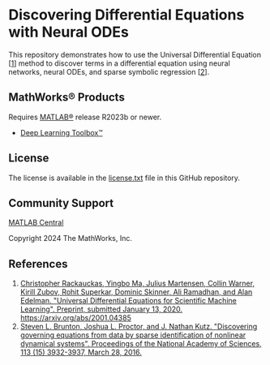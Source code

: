 # Discovering Differential Equations with Neural ODEs

This repository demonstrates how to use the Universal Differential Equation \[[1](#universal-ode)\] method to discover terms in a differential equation using neural networks, neural ODEs, and sparse symbolic regression \[[2](#sindy)\].

## MathWorks&reg; Products

Requires [MATLAB&reg;](https://mathworks.com/products/matlab.html) release R2023b or newer.
* [Deep Learning Toolbox&trade;](https://mathworks.com/products/deep-learning.html)

## License
The license is available in the [license.txt](./license.txt) file in this GitHub repository.

## Community Support
[MATLAB Central](https://www.mathworks.com/matlabcentral)

Copyright 2024 The MathWorks, Inc.

## References
1. <a name="universal-ode" href="https://arxiv.org/abs/2001.04385"> Christopher Rackauckas, Yingbo Ma, Julius Martensen, Collin Warner, Kirill Zubov, Rohit Superkar, Dominic Skinner, Ali Ramadhan, and Alan Edelman. "Universal Differential Equations for Scientific Machine Learning". Preprint, submitted January 13, 2020. https://arxiv.org/abs/2001.04385</a>
2. <a name="sindy" href="https://www.pnas.org/doi/full/10.1073/pnas.1517384113">Steven L. Brunton, Joshua L. Proctor, and J. Nathan Kutz. "Discovering governing equations from data by sparse identification of nonlinear dynamical systems". Proceedings of the National Academy of Sciences, 113 (15) 3932-3937, March 28, 2016.</a>
